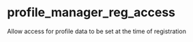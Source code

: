 profile_manager_reg_access
==========================

Allow access for profile data to be set at the time of registration
